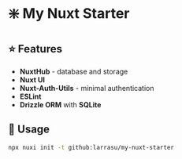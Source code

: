 # ❇️ My Nuxt Starter

## ⭐️ Features

* **NuxtHub** - database and storage
* **Nuxt UI** 
* **Nuxt-Auth-Utils** - minimal authentication
* **ESLint**
* **Drizzle ORM** with **SQLite**

## :wrench: Usage

```bash
npx nuxi init -t github:larrasu/my-nuxt-starter
```